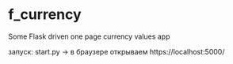 # f_currency
Some Flask driven one page currency values app

запуск: start.py -> в браузере открываем https://localhost:5000/
